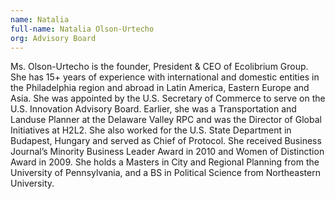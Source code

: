 ```yaml
---
name: Natalia
full-name: Natalia Olson-Urtecho
org: Advisory Board
---
```


Ms. Olson-Urtecho is the founder, President & CEO of Ecolibrium Group. She has 15+ years of experience with international and domestic entities in the Philadelphia region and abroad in Latin America, Eastern Europe and Asia. She was appointed by the U.S. Secretary of Commerce to serve on the U.S. Innovation Advisory Board. Earlier, she was a Transportation and Landuse Planner at the Delaware Valley RPC and was the Director of Global Initiatives at H2L2. She also worked for the U.S. State Department in Budapest, Hungary and served as Chief of Protocol. She received Business Journal’s Minority Business Leader Award in 2010 and Women of Distinction Award in 2009. She holds a Masters in City and Regional Planning from the University of Pennsylvania, and a BS in Political Science from Northeastern University. 
